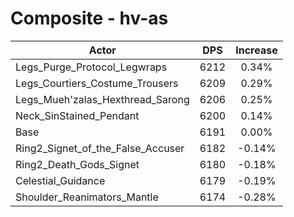 # Composite - hv-as
| Actor | DPS | Increase |
|---|:---:|:---:|
|Legs_Purge_Protocol_Legwraps|6212|0.34%|
|Legs_Courtiers_Costume_Trousers|6209|0.29%|
|Legs_Mueh'zalas_Hexthread_Sarong|6206|0.25%|
|Neck_SinStained_Pendant|6200|0.14%|
|Base|6191|0.00%|
|Ring2_Signet_of_the_False_Accuser|6182|-0.14%|
|Ring2_Death_Gods_Signet|6180|-0.18%|
|Celestial_Guidance|6179|-0.19%|
|Shoulder_Reanimators_Mantle|6174|-0.28%|
